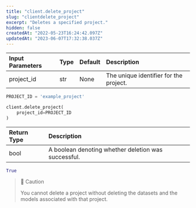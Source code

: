 ```yaml
---
title: "client.delete_project"
slug: "clientdelete_project"
excerpt: "Deletes a specified project."
hidden: false
createdAt: "2022-05-23T16:24:42.097Z"
updatedAt: "2023-06-07T17:32:38.037Z"
---
```

| Input Parameters | Type | Default | Description                            |
| :--------------- | :--- | :------ | :------------------------------------- |
| project_id       | str  | None    | The unique identifier for the project. |

```python Usage
PROJECT_ID = 'example_project'

client.delete_project(
    project_id=PROJECT_ID
)
```

| Return Type | Description                                         |
| :---------- | :-------------------------------------------------- |
| bool        | A boolean denoting whether deletion was successful. |

```python Response
True
```

> 🚧 Caution
> 
> You cannot delete a project without deleting the datasets and the models associated with that project.